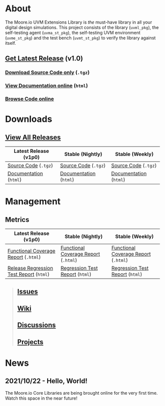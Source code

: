 # About
The Moore.io UVM Extensions Library is *the* must-have library in all your digital design simulations.  This project consists of the library (`uvml_pkg`), the self-testing agent (`uvma_st_pkg`), the self-testing UVM environment (`uvme_st_pkg`) and the test bench (`uvmt_st_pkg`) to verify the library against itself.

## [Get Latest Release](TODO) (v1.0)
### [Download Source Code only](TODO) (`.tgz`)
### [View Documentation online](TODO) (`html`)
### [Browse Code online](https://github.com/Datum-Technology-Corporation/uvml/tree/main/dv/uvml)

# Downloads
## [View All Releases](TODO)
| Latest Release (v1p0) | Stable (Nightly) | Stable (Weekly) |
| --------------------- | ---------------- | --------------- |
| [Source Code](TODO) (`.tgz`) | [Source Code](TODO) (`.tgz`) | [Source Code](TODO) (`.tgz`) |
| [Documentation](TODO) (`html`) | [Documentation](TODO) (`html`) | [Documentation](TODO) (`html`) |

# Management
## Metrics
| Latest Release (v1p0) | Stable (Nightly) | Stable (Weekly) |
| --------------------- | ---------------- | --------------- |
| [Functional Coverage Report](TODO) (`.html`) | [Functional Coverage Report](TODO) (`.html`) | [Functional Coverage Report](TODO) (`.html`) |
| [Release Regression Test Report](TODO) (`html`) | [Regression Test Report](TODO) (`html`) | [Regression Test Report](TODO) (`html`) |

> ## [Issues](https://github.com/Datum-Technology-Corporation/uvml/issues)
> ## [Wiki](https://github.com/Datum-Technology-Corporation/uvml/wiki)
> ## [Discussions](https://github.com/Datum-Technology-Corporation/uvml/discussions)
> ## [Projects](https://github.com/Datum-Technology-Corporation/uvml/projects)


# News
## 2021/10/22 - Hello, World!
The Moore.io Core Libraries are being brought online for the very first time. Watch this space in the near future!
